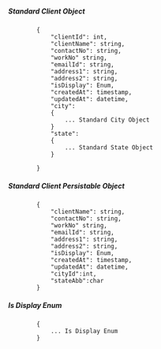 ##### Standard Client Object

            {
                "clientId": int,
                "clientName": string,
				"contactNo": string,
				"workNo" string,
				"emailId": string,
				"address1": string,
				"address2": string,
				"isDisplay": Enum,
				"createdAt": timestamp,
				"updatedAt": datetime,
				"city": 
				{
					... Standard City Object
				}
				"state": 
				{
					... Standard State Object
				}
                
            }

##### Standard Client Persistable Object

 			{
            	"clientName": string,
				"contactNo": string,
				"workNo" string,
				"emailId": string,
				"address1": string,
				"address2": string,
				"isDisplay": Enum,
				"createdAt": timestamp,
				"updatedAt": datetime,
				"cityId":int, 
				"stateAbb":char
			}
			
#####  Is Display Enum
			{
				... Is Display Enum
			}
